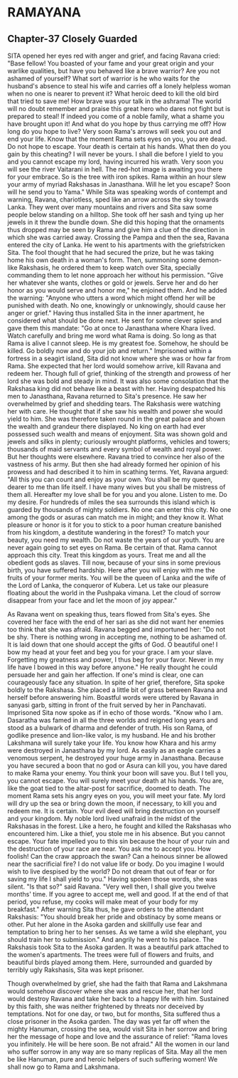 # RAMAYANA
## Chapter-37 Closely Guarded

SITA opened her eyes red with anger and grief, and facing Ravana cried: "Base fellow! You boasted of your fame and your great origin and your warlike qualities, but have you behaved like a brave warrior? Are you not ashamed of yourself? What sort of warrior is he who waits for the husband's absence to steal his wife and carries off a lonely helpless woman when no one is nearer to prevent it? What heroic deed to kill the old bird that tried to save me! How brave was your talk in the ashrama! The world will no doubt remember and praise this great hero who dares not fight but is prepared to steal! If indeed you come of a noble family, what a shame you have brought upon it! And what do you hope by thus carrying me off? How long do you hope to live? Very soon Rama's arrows will seek you out and end your life. Know that the moment Rama sets eyes on you, you are dead. Do not hope to escape. Your death is certain at his hands. What then do you gain by this cheating? I will never be yours. I shall die before I yield to you and you cannot escape my lord, having incurred his wrath. Very soon you will see the river Vaitarani in hell. The red-hot image is awaiting you there for your embrace. So is the tree with iron spikes. Rama within an hour slew your army of myriad Rakshasas in Janasthana. Will he let you escape? Soon will he send you to Yama." While Sita was speaking words of contempt and warning, Ravana, chariotless, sped like an arrow across the sky towards Lanka. They went over many mountains and rivers and Sita saw some people below standing on a hilltop. She took off her sash and tying up her jewels in it threw the bundle down. She did this hoping that the ornaments thus dropped may be seen by Rama and give him a clue of the direction in which she was carried away. Crossing the Pampa and then the sea, Ravana entered the city of Lanka. He went to his apartments with the griefstricken Sita. The fool thought that he had secured the prize, but he was taking home his own death in a woman's form. Then, summoning some demon-like Rakshasis, he ordered them to keep watch over Sita, specially commanding them to let none approach her without his permission. "Give her whatever she wants, clothes or gold or jewels. Serve her and do her honor as you would serve and honor me," he enjoined them. And he added the warning: "Anyone who utters a word which might offend her will be punished with death. No one, knowingly or unknowingly, should cause her anger or grief." Having thus installed Sita in the inner apartment, he considered what should be done next. He sent for some clever spies and gave them this mandate: "Go at once to Janasthana where Khara lived. Watch carefully and bring me word what Rama is doing. So long as that Rama is alive I cannot sleep. He is my greatest foe. Somehow, he should be killed. Go boldly now and do your job and return." Imprisoned within a fortress in a seagirt island, Sita did not know where she was or how far from Rama. She expected that her lord would somehow arrive, kill Ravana and redeem her. Though full of grief, thinking of the strength and prowess of her lord she was bold and steady in mind. It was also some consolation that the Rakshasa king did not behave like a beast with her. Having despatched his men to Janasthana, Ravana returned to Sita's presence. He saw her overwhelmed by grief and shedding tears. The Rakshasis were watching her with care. He thought that if she saw his wealth and power she would yield to him. She was therefore taken round in the great palace and shown the wealth and grandeur there displayed. No king on earth had ever possessed such wealth and means of enjoyment. Sita was shown gold and jewels and silks in plenty; curiously wrought platforms, vehicles and towers; thousands of maid servants and every symbol of wealth and royal power. But her thoughts were elsewhere. Ravana tried to convince her also of the vastness of his army. But then she had already formed her opinion of his prowess and had described it to him in scathing terms. Yet, Ravana argued: "All this you can count and enjoy as your own. You shall be my queen, dearer to me than life itself. I have many wives but you shall be mistress of them all. Hereafter my love shall be for you and you alone. Listen to me. Do my desire. For hundreds of miles the sea surrounds this island which is guarded by thousands of mighty soldiers. No one can enter this city. No one among the gods or asuras can match me in might; and they know it. What pleasure or honor is it for you to stick to a poor human creature banished from his kingdom, a destitute wandering in the forest? To match your beauty, you need my wealth. Do not waste the years of our youth. You are never again going to set eyes on Rama. Be certain of that. Rama cannot approach this city. Treat this kingdom as yours. Treat me and all the obedient gods as slaves. Till now, because of your sins in some previous birth, you have suffered hardship. Here after you will enjoy with me the fruits of your former merits. You will be the queen of Lanka and the wife of the Lord of Lanka, the conqueror of Kubera. Let us take our pleasure floating about the world in the Pushpaka vimana. Let the cloud of sorrow disappear from your face and let the moon of joy appear."

As Ravana went on speaking thus, tears flowed from Sita's eyes. She covered her face with the end of her sari as she did not want her enemies too think that she was afraid. Ravana begged and importuned her: "Do not be shy. There is nothing wrong in accepting me, nothing to be ashamed of. It is laid down that one should accept the gifts of God. O beautiful one! I bow my head at your feet and beg you for your grace. I am your slave. Forgetting my greatness and power, I thus beg for your favor. Never in my life have I bowed in this way before anyone." He really thought he could persuade her and gain her affection. If one's mind is clear, one can courageously face any situation. In spite of her grief, therefore, Sita spoke boldly to the Rakshasa. She placed a little bit of grass between Ravana and herself before answering him. Boastful words were uttered by Ravana in sanyasi garb, sitting in front of the fruit served by her in Panchavati. Imprisoned Sita now spoke as if in echo of those words. "Know who I am. Dasaratha was famed in all the three worlds and reigned long years and stood as a bulwark of dharma and defender of truth. His son Rama, of godlike presence and lion-like valor, is my husband. He and his brother Lakshmana will surely take your life. You know how Khara and his army were destroyed in Janasthana by my lord. As easily as an eagle carries a venomous serpent, he destroyed your huge army in Janasthana. Because you have secured a boon that no god or Asura can kill you, you have dared to make Rama your enemy. You think your boon will save you. But I tell you, you cannot escape. You will surely meet your death at his hands. You are, like the goat tied to the altar-post for sacrifice, doomed to death. The moment Rama sets his angry eyes on you, you will meet your fate. My lord will dry up the sea or bring down the moon, if necessary, to kill you and redeem me. It is certain. Your evil deed will bring destruction on yourself and your kingdom. My noble lord lived unafraid in the midst of the Rakshasas in the forest. Like a hero, he fought and killed the Rakshasas who encountered him. Like a thief, you stole me in his absence. But you cannot escape. Your fate impelled you to this sin because the hour of your ruin and the destruction of your race are near. You ask me to accept you. How foolish! Can the craw approach the swan? Can a heinous sinner be allowed near the sacrificial fire? I do not value life or body. Do you imagine I would wish to live despised by the world? Do not dream that out of fear or for saving my life I shall yield to you." Having spoken those words, she was silent. "Is that so?" said Ravana. "Very well then, I shall give you twelve months' time. If you agree to accept me, well and good. If at the end of that period, you refuse, my cooks will make meat of your body for my breakfast." After warning Sita thus, he gave orders to the attendant Rakshasis: "You should break her pride and obstinacy by some means or other. Put her alone in the Asoka garden and skillfully use fear and temptation to bring her to her senses. As we tame a wild she elephant, you should train her to submission." And angrily he went to his palace. The Rakshasis took Sita to the Asoka garden. It was a beautiful park attached to the women's apartments. The trees were full of flowers and fruits, and beautiful birds played among them. Here, surrounded and guarded by terribly ugly Rakshasis, Sita was kept prisoner.

Though overwhelmed by grief, she had the faith that Rama and Lakshmana would somehow discover where she was and rescue her, that her lord would destroy Ravana and take her back to a happy life with him. Sustained by this faith, she was neither frightened by threats nor deceived by temptations. Not for one day, or two, but for months, Sita suffered thus a close prisoner in the Asoka garden. The day was yet far off when the mighty Hanuman, crossing the sea, would visit Sita in her sorrow and bring her the message of hope and love and the assurance of relief: "Rama loves you infinitely. He will be here soon. Be not afraid." All the women in our land who suffer sorrow in any way are so many replicas of Sita. May all the men be like Hanuman, pure and heroic helpers of such suffering women! We shall now go to Rama and Lakshmana.